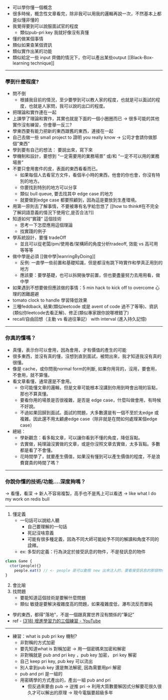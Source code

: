 - 可以學你懂一個概念
- 很多時候，概念性文章看完，除非我可以用我的邏輯再說一次，不然基本上都是似懂非懂的
- 我覺得要到可以說服面試官的程度
	- 類似pub-pri key 我就好像沒有真懂
- 懂的做某個事情
- 類似如果查某個資訊
- 類似實作出某的功能
- 類似給定一些 input 齊備的情況下，你可以產出某些output [[Black-Box-learning technique]]


---

### 學到什麼程度?
- 問不倒
    - 根據我目前的情況，至少要學到可以教人家的程度，也就是可以面試的程度，也就是人家問，我可以說的出口的程度。
- 把理論和實作連在一起
- 上課學了理論和實作，其實也就是下面的一個小圈圈而已 → 很多可能的其他實作沒有練習，你會舉一反三?
- 學東西要有能力把新的東西跟舊的東西，連接在一起
- 自己去做一些 small project to 證明 you really know → 公司才會請你做那個”東西”
- 學到要有自己的想法： 要說出來，寫下來
- 學機制和設計，要想到 “一定需要用的業務場景” 或/和 “一定不可以用的業務場景”
- 不要只會用套件的皮，表面的東西看看而已。
    - 如果每個人去看官方文件，看個半小時的東西，他會的你也會，你沒有特別的地方。
    - 你要找到特別的地方可以分享
    - 類似 bull queue, 要去找其中 edge case 的地方
    - 就要做到edge case 都要照顧到，因為這是要放到生產環境。
- 用第一原則去了解事情，不要被專有名字給忽悠了 [[how to think#在不完全了解詞語意義的情況下使用它,是否合法?]]
- 知道如何”實踐” 這個技術
    - 思考一下怎麼應用這個理論
    - 找實踐的例子
- 學系統設計，要懂 tradeOff
    - 並且可以從老闆/pm/使用者/架構師的角度分析tradeoff, 效能 vs 高可用 等等等
- 做中學是必須 [[做中學|leanringByDoing]]
    - 反例: 一直學一些前置和基礎知識，但是都沒有跳下時實作和學真正用到的地方
    - 應該要：要學基礎，也可以拆開後學前置，但也要盡量努力去用用看，做中學
- 如果遇到不想要做但應該做的事情：5 min hack to kick off to overcome 心理的困難趨避
- tomato clock to handle 學習降低效果
- 三種feddback, 結果(類似leetcode 或是 avent of code 過不了等等)、資訊(類似你leetcode去看正解)、修正(類似專家跟你說哪裡錯了)
- recall/自由回想（主動 vs 看過往筆記） with interval (進入持久記憶)



---
### 你真的懂嗎？
- 真懂，表示你可以會用，因為會用，才有價值的產生的可能
- 很多東西，並沒有真的懂，沒想到直到面試，被問出來，我才知道我沒有真的很懂。
- 像是 cache，或你問我normal form的判斷, 如果你用背的，沒用，要會用，不會用，就不算懂。
- 看文章看懂，通常還是不會用。
    - 你可能懂文章的邏輯，但是文章可能根本沒講到你用到時會出現的盲點，那也不算真懂。
    - 要看你用的場景是否很複雜，是否是 edge case，什麼叫做會用，有時候不好說。
    - 不過如果回歸到面試。面試的問題，大多數還是有一個不至於太edge 或複雜。因此還不用太顧慮edge case（除非就是在問如何處理某個edge case）
- 總結：
    - 學新觀念：看多點文章，可以讓你看到不懂的角度，降低盲點。
    - 去實做，純理論沒實做的文章，或是你沒照文章去實做，太多盲點。多數都是看了不會懂。
    - 花時間學了，就要產生價值，如果沒有懂到可以產生價值的程度，不是浪費寶貴的時間了嗎？


---

### 你說你懂的技術/功能….深度夠嗎？
→ 看懂，看深
→ 新人不容易複製，高手也不是馬上可以看透
→ like what I do my work on redis bull

---

1. 懂定義
    - 一句話可以說給人聽
        - 自己要理解的一句話
        - 死記沒啥意義
        - 可能有很多種定義，因為不同大師可能給予不同的解讀和角度不同的詮釋。
    - ex: 多型的定義：行為決定於接受訊息的物件，不是發訊息的物件
```ts hl:3
class Game {
  ctor(people){}
	people.eat() // <- people 是可以動態 new 出來注入的，要看接受訊息的那個物件目前是哪一種 people, 不是發訊息的物件 game 決定
}
```
2. 會比喻
3. 找問題
    - 要能知道這個技術是要解什麼問題
    - 類似 敏捷是要解決複雜度高的問題，如果複雜度低，瀑布流反而單純
- 學的東西，都得”落地”，不是一個跟真實世界沒有關係的”筆記”
- ref - [(318) 增進學習力的三個練習 - YouTube](https://www.youtube.com/watch?v=w_uLDn3vTtY)




---
- 練習：what is pub pri key 機制?
	- 非對稱的方式加密
	- 要先知道what is 對稱加密 -> 用一個密碼來加密和解密
	- 非對稱就是 pub and pri key ，pub key 加密， pri key 解密
	- 自己 keep pri key, pub key 可以流出
	- 別人拿到pub key 還是無法解密, 因為需要用pri 解密
	- pub and pri 是一組的
	- 用密碼學的方式產出的，產出一組 pub and pri
		- 但反過來要由 pub -> 逆推 pri -> 利用大質數要解因式分解要花很久很久才可以解出的原理 -> 現今電腦要超級多年